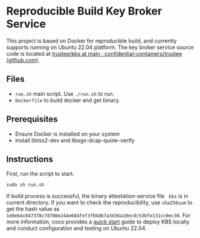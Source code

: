 # Reproducible Build Key Broker Service

This project is based on Docker for reproducible build, and currently supports running on Ubuntu 22.04 platform. The key broker service source code is located at [trustee/kbs at main · confidential-containers/trustee (github.com)](https://github.com/confidential-containers/trustee/tree/main/kbs). 

## Files



- `run.sh` main script. Use `./run.sh` to run.
- `Dockerfile` to build docker and get binary.



## Prerequisites



- Ensure Docker is installed on your system
- Install libtss2-dev and libsgx-dcap-quote-verify



## Instructions

First, run the script to start.

```shell
sudo sh run.sh
```

If  build process is successful, the binary attestation-service file ` kbs` is in current directory. If you want to check the reproducibility, use `sha256sum` to get the hash value as `1ddeb4c047378c7d780e244e684fef3f04db7a3d36a10ec8c53bfe131cc0ec30`. For more information, coco provides a [quick start](https://github.com/confidential-containers/trustee/blob/main/kbs/quickstart.md) guide to deploy KBS locally and conduct configuration and testing on Ubuntu 22.04.

